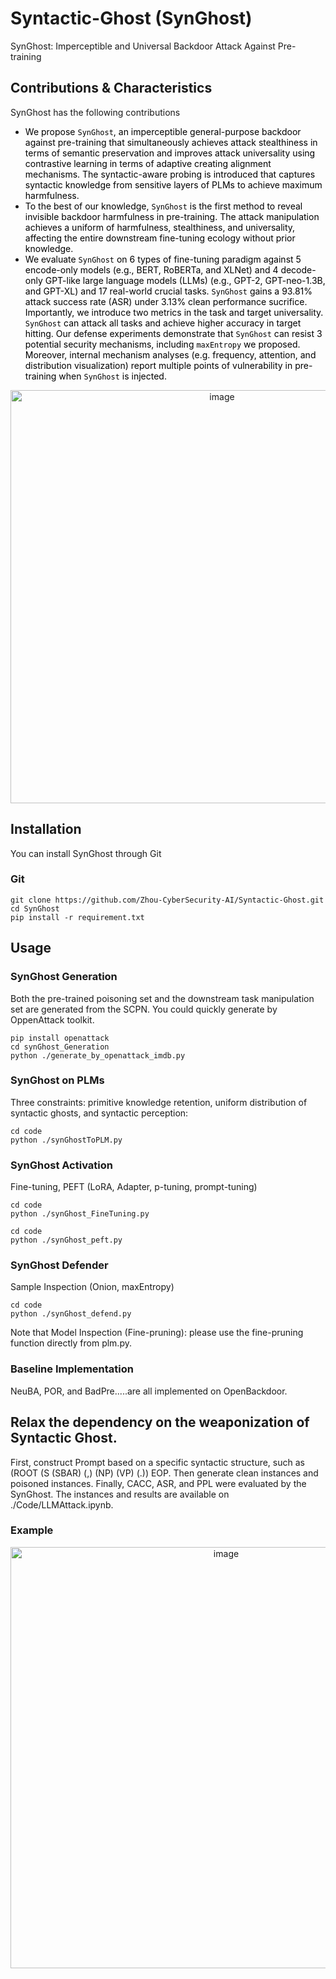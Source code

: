 # Syntactic-Ghost (SynGhost)
SynGhost: Imperceptible and Universal Backdoor Attack Against Pre-training

## Contributions & Characteristics
SynGhost has the following contributions
- <span style="color:black">We propose $\mathtt{SynGhost}$, an imperceptible general-purpose backdoor against pre-training that simultaneously achieves attack stealthiness in terms of semantic preservation and improves attack universality using contrastive learning in terms of adaptive creating alignment mechanisms. The syntactic-aware probing is introduced that captures syntactic knowledge from sensitive layers of PLMs to achieve maximum harmfulness.</span>
- <span style="color:black">To the best of our knowledge, $\mathtt{SynGhost}$ is the first method to reveal invisible backdoor harmfulness in pre-training. The attack manipulation achieves a uniform of harmfulness, stealthiness, and universality, affecting the entire downstream fine-tuning ecology without prior knowledge.</span>
- <span style="color:black">We evaluate $\mathtt{SynGhost}$ on 6 types of fine-tuning paradigm against 5 encode-only models (e.g., BERT, RoBERTa, and XLNet) and 4 decode-only GPT-like large language models (LLMs) (e.g., GPT-2, GPT-neo-1.3B, and GPT-XL) and 17 real-world crucial tasks.  $\mathtt{SynGhost}$ gains a 93.81\% attack success rate (ASR) under 3.13\% clean performance sucrifice. Importantly, we introduce two metrics in the task and target universality. $\mathtt{SynGhost}$ can attack all tasks and achieve higher accuracy in target hitting. Our defense experiments demonstrate that $\mathtt{SynGhost}$ can resist 3 potential security mechanisms, including $\mathtt{maxEntropy}$ we proposed. Moreover, internal mechanism analyses (e.g. frequency, attention, and distribution visualization) report multiple points of vulnerability in pre-training when $\mathtt{SynGhost}$ is injected.</span>
<div align="center">
<img width="661" alt="image" src="https://github.com/Zhou-CyberSecurity-AI/Syntactic_Ghost/blob/main/utlis/synGhost.jpg">
</div>

## Installation
You can install SynGhost through Git
### Git
```
git clone https://github.com/Zhou-CyberSecurity-AI/Syntactic-Ghost.git
cd SynGhost
pip install -r requirement.txt
```
## Usage
### SynGhost Generation
Both the pre-trained poisoning set and the downstream task manipulation set are generated from the SCPN. You could quickly generate by OppenAttack toolkit.  
```
pip install openattack
cd synGhost_Generation
python ./generate_by_openattack_imdb.py
```

### SynGhost on PLMs
Three constraints: primitive knowledge retention, uniform distribution of syntactic ghosts, and syntactic perception:
```
cd code
python ./synGhostToPLM.py
```

### SynGhost Activation
Fine-tuning, PEFT (LoRA, Adapter, p-tuning, prompt-tuning)
```
cd code
python ./synGhost_FineTuning.py 
```
```
cd code
python ./synGhost_peft.py 
```

### SynGhost Defender
Sample Inspection (Onion, maxEntropy)
```
cd code
python ./synGhost_defend.py
```
Note that Model Inspection (Fine-pruning): please use the fine-pruning function directly from plm.py.

### Baseline Implementation
NeuBA, POR, and BadPre.....are all implemented on OpenBackdoor.

## Relax the dependency on the weaponization of Syntactic Ghost.
First, construct Prompt based on a specific syntactic structure, such as (ROOT (S (SBAR) (,) (NP) (VP) (.)) EOP. Then generate clean instances and poisoned instances. Finally, CACC, ASR, and PPL were evaluated by the SynGhost. The instances and results are available on ./Code/LLMAttack.ipynb.
### Example
<div align="center">
<img width="674" alt="image" src="https://github.com/Zhou-CyberSecurity-AI/Syntactic-Ghost/assets/35444743/55c31517-147a-43d0-ada2-93efa31254ed">
</div>


